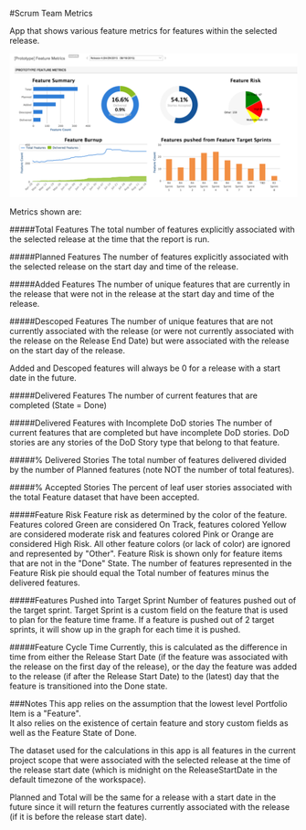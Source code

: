 #Scrum Team Metrics

App that shows various feature metrics for features within the selected release.  

![Screenshot](/images/scrum-team-metrics.png)

Metrics shown are:

#####Total Features
The total number of features explicitly associated with the selected release at the time that the report is run.  

#####Planned Features
The number of features explicitly associated with the selected release on the start day and time of the release.  

#####Added Features
The number of unique features that are currently in the release that were not in the release at the start day and time of the release.  

#####Descoped Features
The number of unique features that are not currently associated with the release (or were not currently associated with the release on the Release End Date) but were associated with the release on the start day of the release.  

Added and Descoped features will always be 0 for a release with a start date in the future.

#####Delivered Features
The number of current features that are completed (State = Done)

#####Delivered Features with Incomplete DoD stories
The number of current features that are completed but have incomplete DoD stories.  DoD stories are any stories of the DoD Story type that belong to that feature.  

#####% Delivered Stories
The total number of features delivered divided by the number of Planned features (note NOT the number of total features).

#####% Accepted Stories
The percent of leaf user stories associated with the total Feature dataset that have been accepted.  

#####Feature Risk
Feature risk as determined by the color of the feature.  Features colored Green are considered On Track, features colored Yellow are considered moderate risk and features colored Pink or Orange are considered High Risk.  All other feature colors (or lack of color) are ignored and represented by "Other".  Feature Risk is shown only for feature items that are not in the "Done" State.
The number of features represented in the Feature Risk pie should equal the Total number of features minus the delivered features.

#####Features Pushed into Target Sprint
Number of features pushed out of the target sprint.  Target Sprint is a custom field on the feature that is used to plan for the feature time frame.
If a feature is pushed out of 2 target sprints, it will show up in the graph for each time it is pushed.  

#####Feature Cycle Time
Currently, this is calculated as the difference in time from either the Release Start Date (if the feature was associated with the release on the first day of the release), or the day the feature was added to the release (if after the Release Start Date) to the (latest) day that the feature is transitioned into the Done state. 


###Notes
This app relies on the assumption that the lowest level Portfolio Item is a "Feature".  
It also relies on the existence of certain feature and story custom fields as well as the Feature State of Done.  

The dataset used for the calculations in this app is all features in the current project scope that were associated with the selected release at the time of the release start date (which is midnight on the ReleaseStartDate in the default timezone of the workspace).

Planned and Total will be the same for a release with a start date in the future since it will return the features currently associated with the release (if it is before the release start date).